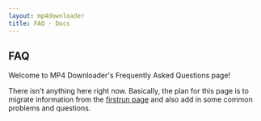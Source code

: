 ```yaml
---
layout: mp4downloader
title: FAQ - Docs
---
```

## FAQ

Welcome to MP4 Downloader's Frequently Asked Questions page!

There isn't anything here right now. Basically, the plan for this page is to migrate information from the [firstrun page](/mp4downloader/firefox/firstrun/en.html) and also add in some common problems and questions.